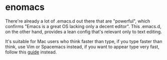 # enomacs
There're already a lot of .emacs.d out there that are "powerful", which confirms "Emacs is a great OS lacking only a decent editor". This .emacs.d, on the other hand, provides a lean config that's relevant only to text editing.

It's suitable for Mac users who think faster than type, if you type faster than think, use Vim or Spacemacs instead, if you want to appear type very fast, follow this [guide](https://github.com/redguardtoo/mastering-emacs-in-one-year-guide) instead.
